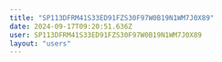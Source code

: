 ```yaml
---
title: "SP113DFRM41S33ED91FZS30F97W0B19N1WM7J0X89"
date: 2024-09-17T09:20:51.636Z
user: SP113DFRM41S33ED91FZS30F97W0B19N1WM7J0X89
layout: "users"
---
```

    